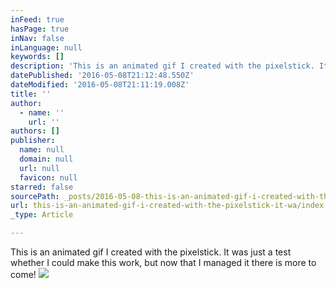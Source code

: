```yaml
---
inFeed: true
hasPage: true
inNav: false
inLanguage: null
keywords: []
description: 'This is an animated gif I created with the pixelstick. It was just a test whether I could make this work, but now that I managed it there is more to come!'
datePublished: '2016-05-08T21:12:48.550Z'
dateModified: '2016-05-08T21:11:19.008Z'
title: ''
author:
  - name: ''
    url: ''
authors: []
publisher:
  name: null
  domain: null
  url: null
  favicon: null
starred: false
sourcePath: _posts/2016-05-08-this-is-an-animated-gif-i-created-with-the-pixelstick-it-wa.md
url: this-is-an-animated-gif-i-created-with-the-pixelstick-it-wa/index.html
_type: Article

---
```

This is an animated gif I created with the pixelstick. It was just a test whether I could make this work, but now that I managed it there is more to come!
![](https://the-grid-user-content.s3-us-west-2.amazonaws.com/4516fa1b-13a1-49eb-9006-2f9a430ab76c.gif)
